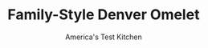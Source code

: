 ---
layout: ../../layouts/MarkdownPostLayout.astro
title: Family-Style Denver Omelet
author: America's Test Kitchen
pubDate: 2023-03-15
description: "This eight-egg monster has a lacy, browned exterior and soft, tender center filled with savory ingredients. The trick to cooking a super-sized omelet involves the skillet lid and low heat."
image_url: https://res.cloudinary.com/hksqkdlah/image/upload/ar_1:1,c_fill,dpr_2.0,f_auto,fl_lossy.progressive.strip_profile,g_faces:auto,q_auto:low,w_344/4255_sfs-family-sized-cheese-denveromelette-cc-315501
tags: ["Main Courses","Eggs","Breakfast & Brunch"]
calories: 1688
protein: 28
carbohydrates: 4
fats: 
fiber: 1
ingredients: ["4 tablespoons, unsalted butter","4 ounces, ham steak, trimmed and finely chopped","1/2 , red bell pepper, finely chopped (about 1/2 cup)","1/2 , green bell pepper, finely chopped (about 1/2 cup)","1 , small onion, minced","8 , large eggs, well beaten",", Salt and pepper","1 cup, shredded Monterey Jack cheese",", Tabasco sauce for serving"]
serves: 4
time: ""
instructions: ["Melt 1 tablespoon butter in large nonstick skillet over medium-high heat. Add ham steak and cook until lightly browned, about 3 minutes. Add peppers and onion and cook until browned around edges, 6 to 7 minutes.","Reduce heat to medium and stir in 2 tablespoons butter. Once butter melts, pour in eggs, and season with salt and pepper. Cook, without stirring, until edges just begin to set, about 5 seconds, then, with rubber spatula, stir in circular motion until slightly thickened, 30 to 60 seconds. Using spatula, pull cooked edges toward center of pan, tilting pan to one side so that uncooked egg runs to edge of pan. Repeat until bottom of omelet is just set but top is still very runny, about 1 minute.","Cover skillet with lid, reduce heat to low, and cook until top of omelet is beginning to set but still moist, 3 to 5 minutes. Remove pan from heat and sprinkle omelet with cheese. Cover and let pan sit off heat until cheese is partially melted, about 1 minute.","Tilt pan and, using spatula, push half of omelet onto serving platter. Tilt pan so omelet flips onto itself and forms half-moon. Spread remaining tablespoon butter on omelet and let rest 1 minute before serving with Tabasco."]
nutrition: ["403 mg Potassium","430 mg Phosphorus","282 mg Calcium","2 mg Iron","33 mg Magnesium","1083 mg Sodium","3 mg Zinc","32 g Fat","1 mg Niacin (B3)","10 g Monounsaturated","2 g Polyunsaturated","33 mg Vitamin C","2 µg Vitamin D","447 mg Cholesterol","16 g Saturated","1 g Fiber","65 µg Folate (food)","2 g Sugars","5 µg Vitamin K","150 g Water","4 g Carbs","65 µg Folate equivalent (total)","28 g Protein","1 mg Vitamin E","1 µg Vitamin B12","340 µg Vitamin A","422 kcal Energy","1688 calories"]
notes: "Make sure to chop the filling ingredients finely; if you dont, the eggs wont set properly and the omelet will fall apart."
---